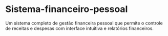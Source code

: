 # Sistema-financeiro-pessoal
Um sistema completo de gestão financeira pessoal que permite o controle de receitas e despesas com interface intuitiva e relatórios financeiros. 
